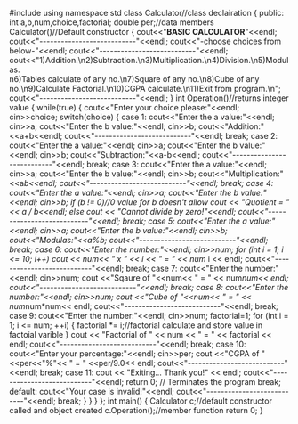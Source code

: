 #include<iostream>
using namespace std
class Calculator//class declairation
{
 public:
int a,b,num,choice,factorial;
double per;//data members
Calculator()//Default constructor
{
cout<<"****BASIC CALCULATOR****"<<endl;
cout<<"---------------------------"<<endl;
cout<<"-choose choices from below-"<<endl;
cout<<"---------------------------"<<endl;
cout<<"1)Addition.\n2)Subtraction.\n3)Multiplication.\n4)Division.\n5)Modulas.\
n6)Tables calculate of any no.\n7)Square of any no.\n8)Cube of any
no.\n9)Calculate Factorial.\n10)CGPA calculate.\n11)Exit from program.\n";
cout<<"---------------------------"<<endl;
}
int Operation()//returns integer value
{
while(true)
{
cout<<"Enter your choice please:"<<endl;
cin>>choice;
switch(choice)
{
case 1:
cout<<"Enter the a value:"<<endl;
cin>>a;
cout<<"Enter the b value:"<<endl;
cin>>b;
cout<<"Addition:"<<a+b<<endl;
cout<<"---------------------------"<<endl;
break;
case 2:
cout<<"Enter the a value:"<<endl;
cin>>a;
cout<<"Enter the b value:"<<endl;
cin>>b;
cout<<"Subtraction:"<<a-b<<endl;
cout<<"---------------------------"<<endl;
break;
case 3:
cout<<"Enter the a value:"<<endl;
cin>>a;
cout<<"Enter the b value:"<<endl;
cin>>b;
cout<<"Multiplication:"<<a*b<<endl;
cout<<"---------------------------"<<endl;
break;
case 4:
cout<<"Enter the a value:"<<endl;
cin>>a;
cout<<"Enter the b value:"<<endl;
cin>>b;
if (b != 0)//0 value for b doesn't allow
cout << "Quotient = " << a / b<<endl;
else
cout << "Cannot divide by zero!"<<endl;
cout<<"---------------------------"<<endl;
break;
case 5:
cout<<"Enter the a value:"<<endl;
cin>>a;
cout<<"Enter the b value:"<<endl;
cin>>b;
cout<<"Modulas:"<<a%b;
cout<<"---------------------------"<<endl;
break;
case 6:
cout<<"Enter the number:"<<endl;
cin>>num;
for (int i = 1; i <= 10; i++)
cout << num<< " x " << i << " = " << num* i << endl;
cout<<"---------------------------"<<endl;
break;
case 7:
cout<<"Enter the number:"<<endl;
cin>>num;
cout <<"Sqaure of "<<num<< " = " << num*num<< endl;
cout<<"---------------------------"<<endl;
break;
case 8:
cout<<"Enter the number:"<<endl;
cin>>num;
cout <<"Cube of "<<num<< " = " << num*num*num<< endl;
cout<<"---------------------------"<<endl;
break;
case 9:
cout<<"Enter the number:"<<endl;
cin>>num;
factorial=1;
for (int i = 1; i <= num; ++i) {
factorial *= i;//factorial calculate and store value in factoial varible
}
cout << "Factorial of " << num << " = " << factorial << endl;
cout<<"---------------------------"<<endl;
break;
case 10:
cout<<"Enter your percentage:"<<endl;
cin>>per;
cout <<"CGPA of "<<per<<"%"<< " = " <<per/9.0<< endl;
cout<<"---------------------------"<<endl;
break;
case 11:
cout << "Exiting... Thank you!" << endl;
cout<<"---------------------------"<<endl;
return 0; // Terminates the program
break;
default:
cout<<"Your case is invalid!"<<endl;
cout<<"---------------------------"<<endl;
break;
}
}
}
};
int main()
{
 Calculator c;//default constructor called and object created
 c.Operation();//member function
 return 0;
}

